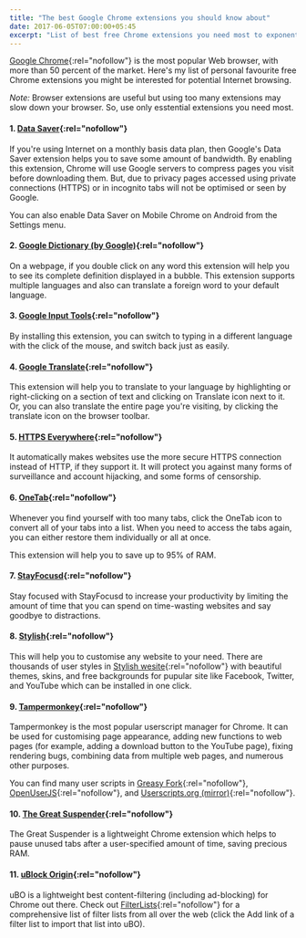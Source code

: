 ```yaml
---
title: "The best Google Chrome extensions you should know about"
date: 2017-06-05T07:00:00+05:45
excerpt: "List of best free Chrome extensions you need most to exponentially increasing browser potential."
---
```


[Google Chrome](http://www.google.com/chrome/){:rel="nofollow"} is the most popular Web browser, with more than 50 percent of the market. Here's my list of personal favourite free Chrome extensions you might be interested for potential Internet browsing.

*Note:* Browser extensions are useful but using too many extensions may slow down your browser. So, use only esstential extensions you need most.

#### 1. [Data Saver](http://chrome.google.com/webstore/detail/data-saver/pfmgfdlgomnbgkofeojodiodmgpgmkac?hl=en){:rel="nofollow"}

If you're using Internet on a monthly basis data plan, then Google's Data Saver extension helps you to save some amount of bandwidth. By enabling this extension, Chrome will use Google servers to compress pages you visit before downloading them. But, due to privacy pages accessed using private connections (HTTPS) or in incognito tabs will not be optimised or seen by Google.

You can also enable Data Saver on Mobile Chrome on Android from the Settings menu.

#### 2. [Google Dictionary (by Google)](http://chrome.google.com/webstore/detail/google-dictionary-by-goog/mgijmajocgfcbeboacabfgobmjgjcoja?hl=en){:rel="nofollow"}

On a webpage, if you double click on any word this extension will help you to see its complete definition displayed in a bubble. This extension supports multiple languages and also can translate a foreign word to your default language.

#### 3. [Google Input Tools](http://chrome.google.com/webstore/detail/google-input-tools/mclkkofklkfljcocdinagocijmpgbhab?hl=en){:rel="nofollow"}

By installing this extension, you can switch to typing in a different language with the click of the mouse, and switch back just as easily.

#### 4. [Google Translate](http://chrome.google.com/webstore/detail/google-translate/aapbdbdomjkkjkaonfhkkikfgjllcleb?hl=en){:rel="nofollow"}

This extension will help you to translate to your language by highlighting or right-clicking on a section of text and clicking on Translate icon next to it. Or, you can also translate the entire page you're visiting, by clicking the translate icon on the browser toolbar.

#### 5. [HTTPS Everywhere](http://chrome.google.com/webstore/detail/http-everywhere/gcbommkclmclpchllfjekcdonpmejbdp?hl=en){:rel="nofollow"}

It automatically makes websites use the more secure HTTPS connection instead of HTTP, if they support it. It will protect you against many forms of surveillance and account hijacking, and some forms of censorship.

#### 6. [OneTab](http://chrome.google.com/webstore/detail/onetab/chphlpgkkbolifaimnlloiipkdnihall?hl=en){:rel="nofollow"}

Whenever you find yourself with too many tabs, click the OneTab icon to convert all of your tabs into a list. When you need to access the tabs again, you can either restore them individually or all at once.

This extension will help you to save up to 95% of RAM.

#### 7. [StayFocusd](http://chrome.google.com/webstore/detail/stayfocusd/laankejkbhbdhmipfmgcngdelahlfoji?hl=en){:rel="nofollow"}

Stay focused with StayFocusd to increase your productivity by limiting the amount of time that you can spend on time-wasting websites and say goodbye to distractions.

#### 8. [Stylish](http://chrome.google.com/webstore/detail/stylish-custom-themes-for/fjnbnpbmkenffdnngjfgmeleoegfcffe?hl=en){:rel="nofollow"}

This will help you to customise any website to your need. There are thousands of user styles in [Stylish wesite](http://userstyles.org/){:rel="nofollow"} with beautiful themes, skins, and free backgrounds for pupular site like Facebook, Twitter, and YouTube which can be installed in one click.

#### 9. [Tampermonkey](http://chrome.google.com/webstore/detail/tampermonkey/dhdgffkkebhmkfjojejmpbldmpobfkfo?hl=en){:rel="nofollow"}

Tampermonkey is the most popular userscript manager for Chrome. It can be used for customising page appearance, adding new functions to web pages (for example, adding a download button to the YouTube page), fixing rendering bugs, combining data from multiple web pages, and numerous other purposes.

You can find many user scripts in [Greasy Fork](http://greasyfork.org/en){:rel="nofollow"}, [OpenUserJS](http://openuserjs.org/){:rel="nofollow"}, and [Userscripts.org (mirror)](http://userscripts-mirror.org/){:rel="nofollow"}.

#### 10. [The Great Suspender](http://chrome.google.com/webstore/detail/the-great-suspender/klbibkeccnjlkjkiokjodocebajanakg?hl=en){:rel="nofollow"}

The Great Suspender is a lightweight Chrome extension which helps to pause unused tabs after a user-specified amount of time, saving precious RAM.

#### 11. [uBlock Origin](http://chrome.google.com/webstore/detail/ublock-origin/cjpalhdlnbpafiamejdnhcphjbkeiagm?hl=en){:rel="nofollow"}

uBO is a lightweight best content-filtering (including ad-blocking) for Chrome out there. Check out [FilterLists](http://filterlists.com/){:rel="nofollow"} for a comprehensive list of filter lists from all over the web (click the Add link of a filter list to import that list into uBO).
